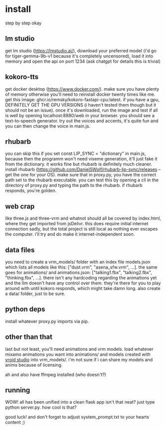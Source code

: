 # install
step by step okay

## lm studio
get lm studio (https://lmstudio.ai/), download your preferred model (i'd go for tiger-gemma-9b-v1 because it's completely uncensored), load it into memory and open the api on port 1234 (ask chatgpt for details this is trivial)

## kokoro-tts
get docker desktop (https://www.docker.com/). make sure you have plenty of memory otherwise you'll need to reinstall docker twenty times like me. get this image: ghcr.io/remsky/kokoro-fastapi-cpu:latest. if you have a gpu, DEFINITELY GET THE GPU VERSIONS (i haven't tested them though but it should not be an issue). once it's downloaded, run the image and test if all is well by opening localhost:8880/web in your browser. you should see a text-to-speech generator. try out the voices and accents, it's quite fun and you can then change the voice in main.js. 

## rhubarb
you can skip this if you set const LIP_SYNC = "dictionary" in main.js, because then the programm won't need viseme generation, it'll just fake it from the dictionary. it works fine but rhubarb is definitely much cleaner.
install rhubarb (https://github.com/DanielSWolf/rhubarb-lip-sync/releases – get the one for your OS). make sure that in proxy.py, you have the correct path set to the rhubarb executable. you can test this by opening a cli in the directory of proxy.py and typing the path to the rhubarb. if rhubarb responds, you're golden.

## web crap
like three.js and three-vrm and whatnot should all be covered by index.html, where they get imported from jsDelivr. this does require initial internet connection sadly, but the total project is still local as nothing ever escapes the computer. i'll try and do make it internet-independent soon.

## data files
you need to create a vrm_models/ folder with an index file models.json which lists all models like this: ["dust.vrm", "asena_sfw.vrm", ...]. the same goes for animations/ and animations.json: ["talking1.fbx", "talking2.fbx", "thinking.fbx", ...]. there isn't any hardcoding regarding the animations yet and the llm doesn't have any control over them. they're there for you to play around with until kokoro responds, which might take damn long. also create a data/ folder, just to be sure. 

## python deps
install whatever proxy.py imports via pip. 

## other than that
last but not least, you'll need animations and vrm models. load whatever mixamo animations you want into animations/ and models created with [vroid studio](https://hub.vroid.com/en/search/%23VRoidStudio) into vrm_models/. i'm not sure if i can share my models and anims because of licensing. 

ah and also have ffmpeg installed (who doesn't?)

## running

WOW! all has been unified into a clean flask app isn't that neat? just type python server.py. how cool is that?

good luck! and don't forget to adjust system_prompt.txt to your hearts content ;)